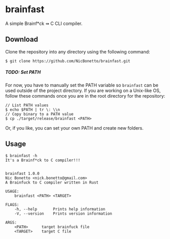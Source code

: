 # brainfast
A simple Brainf*ck ⇸ C CLI compiler.

## Download
Clone the repository into any directory using the following command:
```
$ git clone https://github.com/NicBonetto/brainfast.git
```

##### TODO: Set PATH 
For now, you have to manually set the PATH variable so `brainfast` can be used outside of the 
project directory. If you are working on a Unix-like OS, follow these commands once you are in the root 
directory for the repository:
```
// List PATH values
$ echo $PATH | tr \: \\n
// Copy binary to a PATH value
$ cp ./target/release/brainfast <PATH>
```
Or, if you like, you can set your own PATH and create new folders. 

## Usage
```
$ brainfast -h
It's a Brainf*ck to C compiler!!!


brainfast 1.0.0
Nic Bonetto <nick.bonetto@gmail.com>
A Brainfuck to C compiler written in Rust

USAGE:
    brainfast <PATH> <TARGET>

FLAGS:
    -h, --help       Prints help information
    -V, --version    Prints version information

ARGS:
    <PATH>      target brainfuck file
    <TARGET>    target C file
```
